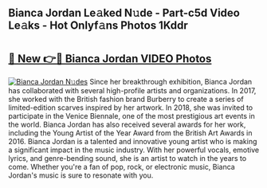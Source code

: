 ## Bianca Jordan Le𝚊ked N𝚞de - Part-c5d Video Le𝚊ks - Hot Onlyf𝚊ns Photos 1Kddr

# <h2><a href="http://ac53638.deff.icu/?id=Bianca+Jordan">🔗 New 👉🔴 Bianca Jordan VIDEO Photos</a></h2>

[![Bianca Jordan N𝚞des](https://i.imgur.com/rIISA9y.gif)](http://ac53638.deff.icu/?id=Bianca+Jordan)
Since her breakthrough exhibition, Bianca Jordan has collaborated with several high-profile artists and organizations. In 2017, she worked with the British fashion brand Burberry to create a series of limited-edition scarves inspired by her artwork. In 2018, she was invited to participate in the Venice Biennale, one of the most prestigious art events in the world. Bianca Jordan has also received several awards for her work, including the Young Artist of the Year Award from the British Art Awards in 2016. Bianca Jordan is a talented and innovative young artist who is making a significant impact in the music industry. With her powerful vocals, emotive lyrics, and genre-bending sound, she is an artist to watch in the years to come. Whether you're a fan of pop, rock, or electronic music, Bianca Jordan's music is sure to resonate with you.
